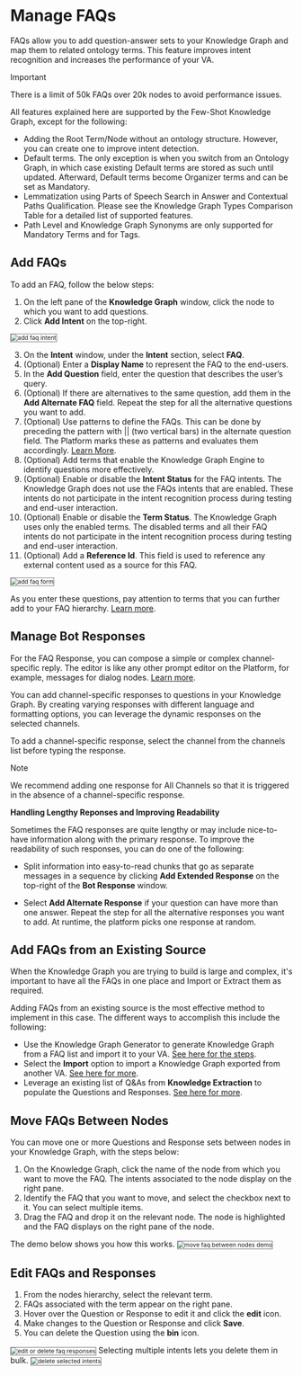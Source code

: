 # **Manage FAQs**

FAQs allow you to add question-answer sets to your Knowledge Graph and map them to related ontology terms. This feature improves intent recognition and increases the performance of your VA.

<div class="admonition warning">
<p class="admonition-title">Important</p>
<p>There is a limit of 50k FAQs over 20k nodes to avoid performance issues.</p>
</div>

All features explained here are supported by the Few-Shot Knowledge Graph, except for the following:

* Adding the Root Term/Node without an ontology structure. However, you can create one to improve intent detection.
* Default terms. The only exception is when you switch from an Ontology Graph, in which case existing Default terms are stored as such until updated. Afterward, Default terms become Organizer terms and can be set as Mandatory.
* Lemmatization using Parts of Speech Search in Answer and Contextual Paths Qualification. Please see the Knowledge Graph Types Comparison Table for a detailed list of supported features.
* Path Level and Knowledge Graph Synonyms are only supported for Mandatory Terms and for Tags.

## Add FAQs
To add an FAQ, follow the below steps:

1. On the left pane of the **Knowledge Graph** window, click the node to which you want to add questions.
2. Click **Add Intent** on the top-right.
<img src="../../images/add-faq-intent.png" alt="add faq intent" title="add faq intent" style="border: 1px solid gray; zoom:75%;">

3. On the **Intent** window, under the **Intent** section, select **FAQ**.
4. (Optional) Enter a **Display Name** to represent the FAQ to the end-users.
5. In the **Add Question** field, enter the question that describes the user’s query.
6. (Optional) If there are alternatives to the same question, add them in the **Add Alternate FAQ** field. Repeat the step for all the alternative questions you want to add.
7. (Optional) Use patterns to define the FAQs. This can be done by preceding the pattern with || (two vertical bars) in the alternate question field. The Platform marks these as patterns and evaluates them accordingly. [Learn More](https://developer.kore.ai/docs/bots/how-tos/how-to-use-patterns-for-intents-entities/).
8. (Optional) Add terms that enable the Knowledge Graph Engine to identify questions more effectively.
9. (Optional) Enable or disable the **Intent Status** for the FAQ intents. The Knowledge Graph does not use the FAQs intents that are enabled. These intents do not participate in the intent recognition process during testing and end-user interaction.
10. (Optional) Enable or disable the **Term Status**. The Knowledge Graph uses only the enabled terms. The disabled terms and all their FAQ intents do not participate in the intent recognition process during testing and end-user interaction.
11. (Optional) Add a **Reference Id**. This field is used to reference any external content used as a source for this FAQ.
<img src="../../images/add-faq-form.png" alt="add faq form" title="add faq form" style="border: 1px solid gray; zoom:75%;">

As you enter these questions, pay attention to terms that you can further add to your FAQ hierarchy. [Learn more](https://developer.kore.ai/docs/bots/bot-builder-tool/knowledge-task/creating-a-knowledge-graph/?preview_id=18007&preview_nonce=70f4e3338c&post_format=standard&_thumbnail_id=-1&preview=true#).


## Manage Bot Responses

For the FAQ Response, you can compose a simple or complex channel-specific reply. The editor is like any other prompt editor on the Platform, for example, messages for dialog nodes. [Learn more](https://developer.kore.ai/docs/bots/bot-builder-tool/dialog-task/prompt-editor/). 

You can add channel-specific responses to questions in your Knowledge Graph. By creating varying responses with different language and formatting options, you can leverage the dynamic responses on the selected channels. 

To add a channel-specific response, select the channel from the channels list before typing the response.

<div class="admonition note">
<p class="admonition-title">Note</p>
<p>We recommend adding one response for All Channels so that it is triggered in the absence of a channel-specific response.</p>
</div>

**Handling Lengthy Reponses and Improving Readability**

Sometimes the FAQ responses are quite lengthy or may include nice-to-have information along with the primary response. To improve the readability of such responses, you can do one of the following:

* Split information into easy-to-read chunks that go as separate messages in a sequence by clicking **Add Extended Response** on the top-right of the **Bot Response** window.

* Select **Add Alternate Response** if your question can have more than one answer. Repeat the step for all the alternative responses you want to add. At runtime, the platform picks one response at random.

## Add FAQs from an Existing Source

When the Knowledge Graph you are trying to build is large and complex, it's important to have all the FAQs in one place and Import or Extract them as required. 

Adding FAQs from an existing source is the most effective method to implement in this case. The different ways to accomplish this include the following:

* Use the Knowledge Graph Generator to generate Knowledge Graph from a FAQ list and import it to your VA. [See here for the steps](https://developer.kore.ai/docs/bots/bot-builder-tool/knowledge-task/generation-of-ontology/).
* Select the **Import** option to import a Knowledge Graph exported from another VA. [See here for more](https://developer.kore.ai/docs/bots/bot-builder-tool/knowledge-task/importing-the-bot-ontology-from-csv-or-json/).
* Leverage an existing list of Q&As from **Knowledge Extraction** to populate the Questions and Responses. [See here for more](https://developer.kore.ai/docs/bots/bot-builder-tool/knowledge-task/knowledge-extraction-service/).

## Move FAQs Between Nodes

You can move one or more Questions and Response sets between nodes in your Knowledge Graph, with the steps below:

1. On the Knowledge Graph, click the name of the node from which you want to move the FAQ. The intents associated to the node display on the right pane.
2. Identify the FAQ that you want to move, and select the checkbox next to it. You can select multiple items.
3. Drag the FAQ and drop it on the relevant node. The node is highlighted and the FAQ displays on the right pane of the node.

The demo below shows you how this works.
<img src="../../images/move-faq-to-new-node.gif" alt="move faq between nodes demo" title="move faq between nodes demo" style="border: 1px solid gray; zoom:75%;">

## Edit FAQs and Responses

1. From the nodes hierarchy, select the relevant term.
2. FAQs associated with the term appear on the right pane.
3. Hover over the Question or Response to edit it and click the **edit** icon.
4. Make changes to the Question or Response and click **Save**.
5. You can delete the Question using the **bin** icon.
<img src="../../images/edit-delete-faq-responses.png" alt="edit or delete faq responses" title="edit or delete faq responses" style="border: 1px solid gray; zoom:75%;">
Selecting multiple intents lets you delete them in bulk.
<img src="../../images/delete-multiple-intents.png" alt="delete selected intents" title="delete selected intents" style="border: 1px solid gray; zoom:75%;">

